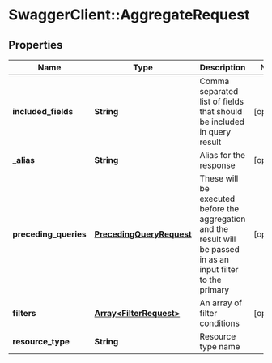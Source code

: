 # SwaggerClient::AggregateRequest

## Properties
Name | Type | Description | Notes
------------ | ------------- | ------------- | -------------
**included_fields** | **String** | Comma separated list of fields that should be included in query result | [optional] 
**_alias** | **String** | Alias for the response | [optional] 
**preceding_queries** | [**PrecedingQueryRequest**](PrecedingQueryRequest.md) | These will be executed before the aggregation and the result will be passed in as an input filter to the primary  | [optional] 
**filters** | [**Array&lt;FilterRequest&gt;**](FilterRequest.md) | An array of filter conditions | [optional] 
**resource_type** | **String** | Resource type name | 


